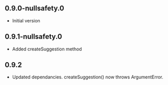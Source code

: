 ## 0.9.0-nullsafety.0

- Initial version

## 0.9.1-nullsafety.0

- Added createSuggestion method

## 0.9.2

- Updated dependancies. createSuggestion() now throws ArgumentError.
